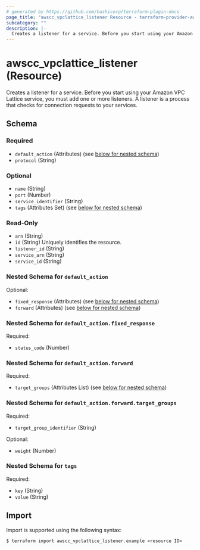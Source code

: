 ```yaml
---
# generated by https://github.com/hashicorp/terraform-plugin-docs
page_title: "awscc_vpclattice_listener Resource - terraform-provider-awscc"
subcategory: ""
description: |-
  Creates a listener for a service. Before you start using your Amazon VPC Lattice service, you must add one or more listeners. A listener is a process that checks for connection requests to your services.
---
```


# awscc_vpclattice_listener (Resource)

Creates a listener for a service. Before you start using your Amazon VPC Lattice service, you must add one or more listeners. A listener is a process that checks for connection requests to your services.



<!-- schema generated by tfplugindocs -->
## Schema

### Required

- `default_action` (Attributes) (see [below for nested schema](#nestedatt--default_action))
- `protocol` (String)

### Optional

- `name` (String)
- `port` (Number)
- `service_identifier` (String)
- `tags` (Attributes Set) (see [below for nested schema](#nestedatt--tags))

### Read-Only

- `arn` (String)
- `id` (String) Uniquely identifies the resource.
- `listener_id` (String)
- `service_arn` (String)
- `service_id` (String)

<a id="nestedatt--default_action"></a>
### Nested Schema for `default_action`

Optional:

- `fixed_response` (Attributes) (see [below for nested schema](#nestedatt--default_action--fixed_response))
- `forward` (Attributes) (see [below for nested schema](#nestedatt--default_action--forward))

<a id="nestedatt--default_action--fixed_response"></a>
### Nested Schema for `default_action.fixed_response`

Required:

- `status_code` (Number)


<a id="nestedatt--default_action--forward"></a>
### Nested Schema for `default_action.forward`

Required:

- `target_groups` (Attributes List) (see [below for nested schema](#nestedatt--default_action--forward--target_groups))

<a id="nestedatt--default_action--forward--target_groups"></a>
### Nested Schema for `default_action.forward.target_groups`

Required:

- `target_group_identifier` (String)

Optional:

- `weight` (Number)




<a id="nestedatt--tags"></a>
### Nested Schema for `tags`

Required:

- `key` (String)
- `value` (String)

## Import

Import is supported using the following syntax:

```shell
$ terraform import awscc_vpclattice_listener.example <resource ID>
```
